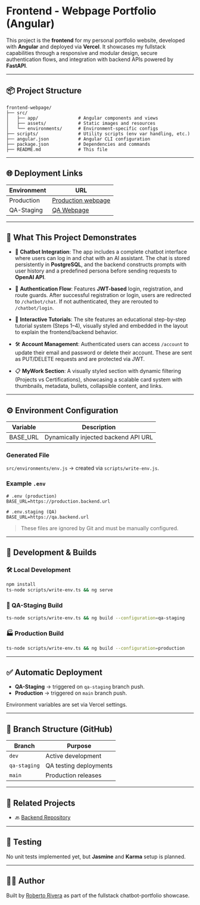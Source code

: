 # Frontend - Webpage Portfolio (Angular)

This project is the **frontend** for my personal portfolio website, developed with **Angular** and deployed via **Vercel**. It showcases my fullstack capabilities through a responsive and modular design, secure authentication flows, and integration with backend APIs powered by **FastAPI**.

---

## 📦 Project Structure

```
frontend-webpage/
├── src/
│   ├── app/               # Angular components and views
│   ├── assets/            # Static images and resources
│   └── environments/      # Environment-specific configs
├── scripts/               # Utility scripts (env var handling, etc.)
├── angular.json           # Angular CLI configuration
├── package.json           # Dependencies and commands
├── README.md              # This file
```

---

## 🌐 Deployment Links

| Environment | URL                                                                 |
|-------------|---------------------------------------------------------------------|
| Production  | [Production webpage](https://chatbot-arelia-frontend.vercel.app)   |
| QA-Staging  | [QA Webpage](https://frontend-webpage-qa.vercel.app)              |

---

## 🧠 What This Project Demonstrates

- 💬 **Chatbot Integration**: The app includes a complete chatbot interface where users can log in and chat with an AI assistant. The chat is stored persistently in **PostgreSQL**, and the backend constructs prompts with user history and a predefined persona before sending requests to **OpenAI API**.

- 🔐 **Authentication Flow**: Features **JWT-based** login, registration, and route guards. After successful registration or login, users are redirected to `/chatbot/chat`. If not authenticated, they are rerouted to `/chatbot/login`.

- 📖 **Interactive Tutorials**: The site features an educational step-by-step tutorial system (Steps 1–4), visually styled and embedded in the layout to explain the frontend/backend behavior.

- 🛠️ **Account Management**: Authenticated users can access `/account` to update their email and password or delete their account. These are sent as PUT/DELETE requests and are protected via JWT.

- 📋 **MyWork Section**: A visually styled section with dynamic filtering (Projects vs Certifications), showcasing a scalable card system with thumbnails, metadata, bullets, collapsible content, and links.

---

## ⚙️ Environment Configuration

| Variable   | Description                              |
|------------|------------------------------------------|
| BASE_URL   | Dynamically injected backend API URL     |

### Generated File

`src/environments/env.js` → created via `scripts/write-env.js`.

### Example `.env`

```env
# .env (production)
BASE_URL=https://production.backend.url

# .env.staging (QA)
BASE_URL=https://qa.backend.url
```

> These files are ignored by Git and must be manually configured.

---

## 🚀 Development & Builds

### 🛠️ Local Development

```bash
npm install
ts-node scripts/write-env.ts && ng serve
```

### 🧪 QA-Staging Build

```bash
ts-node scripts/write-env.ts && ng build --configuration=qa-staging
```

### 🏭 Production Build

```bash
ts-node scripts/write-env.ts && ng build --configuration=production
```

---

## ✅ Automatic Deployment

- **QA-Staging** → triggered on `qa-staging` branch push.
- **Production** → triggered on `main` branch push.

Environment variables are set via Vercel settings.

---

## 📂 Branch Structure (GitHub)

| Branch         | Purpose                      |
|----------------|------------------------------|
| `dev`          | Active development            |
| `qa-staging`   | QA testing deployments        |
| `main`         | Production releases           |

---

## 🧾 Related Projects

- 🔙 [Backend Repository](https://github.com/RobertoRiveraT/backend-rrt-portfolio-webpage)

---

## 🧪 Testing

No unit tests implemented yet, but **Jasmine** and **Karma** setup is planned.

---

## 👨‍💻 Author

Built by [Roberto Rivera](https://github.com/RobertoRiveraT) as part of the fullstack chatbot-portfolio showcase.